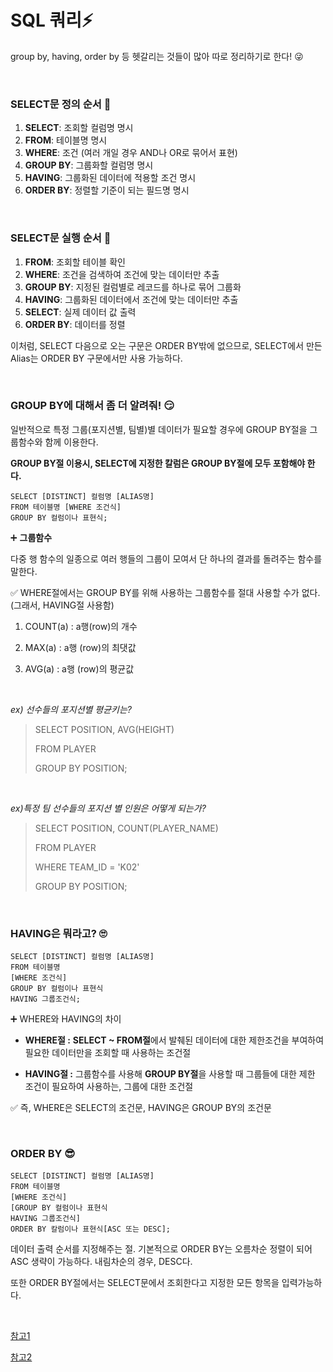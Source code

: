 # SQL 쿼리⚡

group by, having, order by 등 헷갈리는 것들이 많아 따로 정리하기로 한다! 😜

<br>

### SELECT문 정의 순서 🦈

1. **SELECT**: 조회할 컬럼명 명시
2. **FROM**: 테이블명 명시
3. **WHERE**: 조건 (여러 개일 경우 AND나 OR로 묶어서 표현)
4. **GROUP BY**: 그룹화할 컬럼명 명시
5. **HAVING**: 그룹화된 데이터에 적용할 조건 명시
6. **ORDER BY**: 정렬할 기준이 되는 필드명 명시

<br>

### SELECT문 실행 순서 🐬

1. **FROM**: 조회할 테이블 확인
2. **WHERE**: 조건을 검색하여 조건에 맞는 데이터만 추출
3. **GROUP BY**: 지정된 컬럼별로 레코드를 하나로 묶어 그룹화
4. **HAVING**: 그룹화된 데이터에서 조건에 맞는 데이터만 추출
5. **SELECT**: 실제 데이터 값 출력
6. **ORDER BY**: 데이터를 정렬

이처럼, SELECT 다음으로 오는 구문은 ORDER BY밖에 없으므로, SELECT에서 만든 Alias는 ORDER BY 구문에서만 사용 가능하다.

<br>

### GROUP BY에 대해서 좀 더 알려줘! 😏

일반적으로 특정 그룹(포지션별, 팀별)별 데이터가 필요할 경우에 GROUP BY절을 그룹함수와 함께 이용한다.

**GROUP BY절 이용시, SELECT에 지정한 칼럼은 GROUP BY절에 모두 포함해야 한다.**

```
SELECT [DISTINCT] 컬럼명 [ALIAS명] 
FROM 테이블명 [WHERE 조건식] 
GROUP BY 컬럼이나 표현식;
```

➕ **그룹함수**

다중 행 함수의 일종으로 여러 행들의 그룹이 모여서 단 하나의 결과를 돌려주는 함수를 말한다.

✅ WHERE절에서는 GROUP BY를 위해 사용하는 그룹함수를 절대 사용할 수가 없다. (그래서, HAVING절 사용함) 

1. COUNT(a) : a행(row)의 개수

2. MAX(a) : a행 (row)의 최댓값

3. AVG(a) : a행 (row)의 평균값

<br>

*ex) 선수들의 포지션별 평균키는?*

> SELECT POSITION, AVG(HEIGHT)
>
> FROM PLAYER
>
> GROUP BY POSITION;

<br>

*ex)특정 팀 선수들의 포지션 별 인원은 어떻게 되는가?*

> SELECT POSITION, COUNT(PLAYER_NAME)
>
> FROM PLAYER
>
> WHERE TEAM_ID = 'K02'
>
> GROUP BY POSITION;

<br>

### HAVING은 뭐라고? 🙄

```
SELECT [DISTINCT] 컬럼명 [ALIAS명] 
FROM 테이블명 
[WHERE 조건식] 
GROUP BY 컬럼이나 표현식 
HAVING 그룹조건식;
```

➕ WHERE와 HAVING의 차이

+ **WHERE절 :** **SELECT ~ FROM절**에서 발췌된 데이터에 대한 제한조건을 부여하여 필요한 데이터만을 조회할 때 사용하는 조건절

+ **HAVING절 :** 그룹함수를 사용해 **GROUP BY절**을 사용할 때 그룹들에 대한 제한 조건이 필요하여 사용하는, 그룹에 대한 조건절

✅ 즉, WHERE은 SELECT의 조건문, HAVING은 GROUP BY의 조건문

<br>

### ORDER BY 😎

```
SELECT [DISTINCT] 컬럼명 [ALIAS명]
FROM 테이블명
[WHERE 조건식]
[GROUP BY 컬럼이나 표현식
HAVING 그룹조건식]
ORDER BY 칼럼이나 표현식[ASC 또는 DESC];
```

데이터 출력 순서를 지정해주는 절. 기본적으로 ORDER BY는 오름차순 정렬이 되어 ASC 생략이 가능하다. 내림차순의 경우, DESC다.

또한 ORDER BY절에서는 SELECT문에서 조회한다고 지정한 모든 항목을 입력가능하다.

<br>

[참고1](https://j2yes.tistory.com/entry/select%EB%AC%B8-%EC%88%9C%EC%84%9C%EC%99%80-having%EC%A0%88)

[참고2](https://pliss.tistory.com/8)